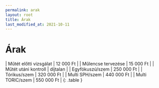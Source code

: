 ```yaml
---
permalink: arak
layout: root
title: Árak
last_modified_at: 2021-10-11
---
```


# Árak

| Műtét előtti vizsgálat | 12 000 Ft  |
| Műlencse tervezése     | 15 000 Ft  |
| Műtét utáni kontroll   | díjtalan   |
| Egyfókuszú/szem        | 250 000 Ft |
| Tórikus/szem           | 320 000 Ft |
| Multi SPH/szem         | 440 000 Ft |
| Multi TORIC/szem       | 550 000 Ft |
{: .table }